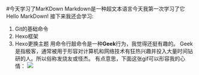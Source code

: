 #今天学习了MarKDown
Markdown是一种超文本语言今天我第一次学习了它    Hello MarkDown!
接下来我还会学习:
1. Git的基础命令
2. Hexo框架
3. Hexo更换主题
用命令行敲命令是一种**Geek**行为，我觉得还挺有趣的。    Geek是指极客，通常被用于形容对计算机和网络技术有狂热兴趣并投入大量时间钻研的人。所以俗称发烧友或怪杰。
有点意思，下面这张gif可以形容我的心情：
![](https://qgt-style.oss-cn-hangzhou.aliyuncs.com/newcoursep4/g1/g1-2-2/tenor.gif)
